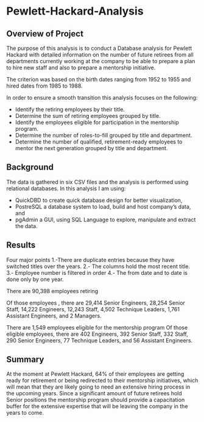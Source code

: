 # Pewlett-Hackard-Analysis

## Overview of Project
The purpose of this analysis is to conduct a Database analysis for Pewlett Hackard with detailed information on the number of 
future retirees from all departments currently working at the company to be able to prepare a plan to hire new staff and also 
to prepare a mentorship initiative. 

The criterion was based on the birth dates ranging from 1952 to 1955 and hired dates from 1985 to 1988.

In order to ensure a smooth transition this analysis focuses on the following:

- Identify the retiring employees by their title.
- Determine the sum of retiring employees grouped by title.
- Identify the employees eligible for participation in the mentorship program.
- Determine the number of roles-to-fill grouped by title and department.
- Determine the number of qualified, retirement-ready employees to mentor the next generation grouped by title and department.

## Background
The data is gathered in six CSV files and the analysis is performed using relational databases. In this analysis I am using:

- QuickDBD to create quick database design for better visualization,
- PostreSQL a database system to load, build and host company’s data, and
- pgAdmin a GUI, using SQL Language to explore, manipulate and extract the data.

## Results
Four major points
1.-There are duplicate entries because they have switched titles over the years.
2.- The columns hold the most recent title.
3.- Employee number is filtered in order
4.- The from date and to date is done only by one year.

There are 90,398 employees retiring

Of those employees , there are 29,414 Senior Engineers, 28,254 Senior Staff, 14,222 Engineers, 12,243 Staff, 4,502 Technique 
Leaders, 1,761 Assistant Engineers, and 2 Managers.

There are 1,549 employees eligible for the mentorship program
Of those eligible employees, there are 402 Engineers, 392 Senior Staff, 332 Staff, 290 Senior Engineers, 77 Technique Leaders, 
and 56 Assistant Engineers.

## Summary
At the moment at Pewlett Hackard, 64% of their employees are getting ready for retirement or being redirected to their mentorship 
initiatives, which will mean that they are likely going to need an extensive hiring process in the upcoming years. Since a significant
amount of future retirees hold Senior positions the mentorship program should provide a capacitation buffer for the extensive 
expertise that will be leaving the company in the years to come.
